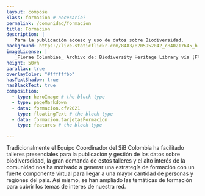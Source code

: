 ```yaml
---
layout: compose
klass: formacion # necesario?
permalink: /comunidad/formacion
title: Formación
description: |
   Para la publicación acceso y uso de datos sobre Biodiversidad.
background: https://live.staticflickr.com/8483/8205952042_c840217645_h.jpg #
imageLicense: |
   _Florae Columbiae_ Archivo de: Biodiversity Heritage Library vía [Flickr](https://www.flickr.com/photos/biodivlibrary/8205952042/in/album-72157632062538373/)
height: 50vh
parallax: true
overlayColor: "#ffffffbb" 
hasTextShadow: true
hasBlackText: true
composition:
  - type: heroImage # the block type
  - type: pageMarkdown
  - data: formacion.cfv2021
    type: floatingText # the block type
  - data: formacion.tarjetasFormacion
    type: features # the block type

---
```


Tradicionalmente el Equipo Coordinador del SiB Colombia ha facilitado talleres presenciales para la publicación y gestión de los datos sobre biodiversdidad, la gran demanda de estos talleres y el alto interés de la comunidad nos ha motivado a generar una estrategía de formación con un fuerte componente virtual para llegar a una mayor cantidad de personas y regiones del país. Así mismo, se han ampliado las temáticas de formación para cubrir los temas de interes de nuestra red.
